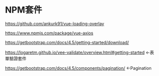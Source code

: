 # NPM套件

<https://github.com/ankurk91/vue-loading-overlay>

<https://www.npmjs.com/package/vue-axios>

<https://getbootstrap.com/docs/4.5/getting-started/download/>

<https://logaretm.github.io/vee-validate/overview.html#getting-started> ←表單驗證套件

<https://getbootstrap.com/docs/4.5/components/pagination/>  ←Pagination

